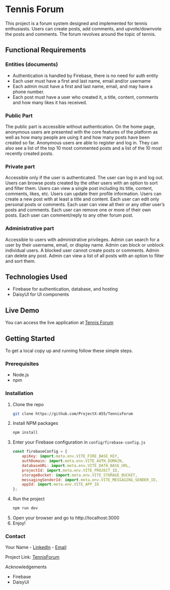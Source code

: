 # Tennis Forum

This project is a forum system designed and implemented for tennis enthusiasts. Users can create posts, add comments, and upvote/downvote the posts and comments. The forum revolves around the topic of tennis.

## Functional Requirements

### Entities (documents)

- Authentication is handled by Firebase, there is no need for auth entity
- Each user must have a first and last name, email and/or username
- Each admin must have a first and last name, email, and may have a phone number.
- Each post must have a user who created it, a title, content, comments and how many likes it has received.

### Public Part

The public part is accessible without authentication. On the home page, anonymous users are presented with the core features of the platform as well as how many people are using it and how many posts have been created so far. Anonymous users are able to register and log in. They can also see a list of the top 10 most commented posts and a list of the 10 most recently created posts.

### Private part

Accessible only if the user is authenticated. The user can log in and log out. Users can browse posts created by the other users with an option to sort and filter them. Users can view a single post including its title, content, comments, likes, etc. Users can update their profile information. Users can create a new post with at least a title and content. Each user can edit only personal posts or comments. Each user can view all their or any other user’s posts and comments. Each user can remove one or more of their own posts. Each user can comment/reply to any other forum post.

### Administrative part

Accessible to users with administrative privileges. Admin can search for a user by their username, email, or display name. Admin can block or unblock individual users. A blocked user cannot create posts or comments. Admin can delete any post. Admin can view a list of all posts with an option to filter and sort them.

## Technologies Used

- Firebase for authentication, database, and hosting
- DaisyUI for UI components

## Live Demo

You can access the live application at [Tennis Forum](https://tennis-forum-12fa0.web.app/)

## Getting Started

To get a local copy up and running follow these simple steps.

### Prerequisites

- Node.js
- npm

### Installation

1. Clone the repo
    ```sh
    git clone https://github.com/ProjectX-A55/TennisForum
2. Install NPM packages
    ```sh
    npm install
3. Enter your Firebase configuration in `config/firebase-config.js`
     ```js
     const firebaseConfig = {
         apiKey: import.meta.env.VITE_FIRE_BASE_KEY,
         authDomain: import.meta.env.VITE_AUTH_DOMAIN,
         databaseURL: import.meta.env.VITE_DATA_BASE_URL,
         projectId: import.meta.env.VITE_PROJECT_ID,
         storageBucket: import.meta.env.VITE_STORAGE_BUCKET,
         messagingSenderId: import.meta.env.VITE_MESSAGING_SENDER_ID,
         appId: import.meta.env.VITE_APP_ID
     };
4. Run the project
    ```sh
    npm run dev
5. Open your browser and go to http://localhost:3000
6. Enjoy!

### Contact
Your Name - [LinkedIn](https://www.linkedin.com/in/yuliyan-petrov/) - [Email](mailto:yuliyanpetrov88@gmail.com)

Project Link: [TennisForum](https://github.com/ProjectX-A55/TennisForum)

Acknowledgements
- Firebase
- DaisyUI